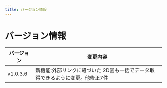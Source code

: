 ```yaml
---
title: バージョン情報
---
```


# バージョン情報

|バージョン|変更内容|
|---|---|
|v1.0.3.6|新機能:外部リンクに紐づいた 2D図も一括でデータ取得できるように変更。他修正7件|

